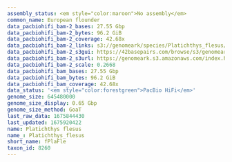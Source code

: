 ```yaml
---
assembly_status: <em style="color:maroon">No assembly</em>
common_name: European flounder
data_pacbiohifi_bam-2_bases: 27.55 Gbp
data_pacbiohifi_bam-2_bytes: 96.2 GiB
data_pacbiohifi_bam-2_coverage: 42.68x
data_pacbiohifi_bam-2_links: s3://genomeark/species/Platichthys_flesus/fPlaFle2/genomic_data/pacbio_hifi/<br>
data_pacbiohifi_bam-2_s3gui: https://42basepairs.com/browse/s3/genomeark/species/Platichthys_flesus/fPlaFle2/genomic_data/pacbio_hifi/
data_pacbiohifi_bam-2_s3url: https://genomeark.s3.amazonaws.com/index.html?prefix=species/Platichthys_flesus/fPlaFle2/genomic_data/pacbio_hifi/
data_pacbiohifi_bam-2_scale: 0.2668
data_pacbiohifi_bam_bases: 27.55 Gbp
data_pacbiohifi_bam_bytes: 96.2 GiB
data_pacbiohifi_bam_coverage: 42.68x
data_status: '<em style="color:forestgreen">PacBio HiFi</em>'
genome_size: 645480000
genome_size_display: 0.65 Gbp
genome_size_method: GoaT
last_raw_data: 1675844430
last_updated: 1675920422
name: Platichthys flesus
name_: Platichthys_flesus
short_name: fPlaFle
taxon_id: 8260
---
```


